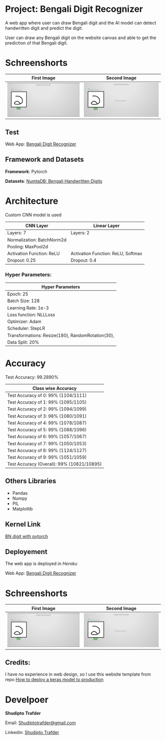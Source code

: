 # Project: Bengali Digit Recognizer
A web app where user can draw Bengali digit and the AI model can detect handwritten digit and predict the digit.

User can draw any Bengali digit on the website canvas and able to 
get the prediction of that Bengali digit. 


# Schreenshorts
| First Image  | Second Image |
|---| ---|
|  ![First Image](https://github.com/Iamsdt/DeployBNDegit/blob/master/img/bn1.png)  | ![Second Image](https://github.com/Iamsdt/DeployBNDegit/blob/master/img/bn2.png) |

## Test
Web App:  [Bengali Digit Recognizer](https://bengali-digit-recognizer.herokuapp.com/)

## Framework and Datasets
**Framework**: Pytorch

**Datasets**: [NumtaDB: Bengali Handwritten Digits](https://www.kaggle.com/BengaliAI/numta)

# Architecture
Custom CNN model is used

| CNN Layer | Linear Layer|
|---| ---|
| Layers: 7 | Layers: 2 |
| Normalization: BatchNorm2d | |
| Pooling: MaxPool2d | |
| Activation Function: ReLU | Activation Function: ReLU, Softmax |
| Dropout: 0.25 | Dropout: 0.4|


### Hyper Parameters:
| Hyper Parameters|
|---
| Epoch: 25
| Batch Size: 128
| Learning Rate: 1e-3
| Loss function: NLLLoss
| Optimizer: Adam
| Scheduler: StepLR
| Transformations: Resize(180), RandomRotation(30),
| Data Split: 20%

# Accuracy
Test Accuracy: 99.2890%

| Class wise Accuracy
| ---
| Test Accuracy of     0: 99% (1104/1111)
| Test Accuracy of     1: 99% (1095/1105)
| Test Accuracy of     2: 99% (1094/1099)
| Test Accuracy of     3: 98% (1080/1091)
| Test Accuracy of     4: 99% (1078/1087)
| Test Accuracy of     5: 99% (1088/1096)
| Test Accuracy of     6: 99% (1057/1067)
| Test Accuracy of     7: 99% (1050/1053)
| Test Accuracy of     8: 99% (1124/1127)
| Test Accuracy of     9: 99% (1051/1059)
| Test Accuracy (Overall): 99% (10821/10895)

## Others Libraries
- Pandas
- Numpy
- PIL
- Matplotlib

## Kernel Link
[BN digit with pytorch](https://www.kaggle.com/iamsdt/bn-digit-with-pytorch)

## Deployement
The web app is deployed in *Heroku*

Web App:  [Bengali Digit Recognizer](https://bengali-digit-recognizer.herokuapp.com/)


# Schreenshorts

| First Image  | Second Image |
|---| ---|
|  ![First Image](https://github.com/Iamsdt/DeployBNDegit/blob/master/img/bn1.png)  | ![Second Image](https://github.com/Iamsdt/DeployBNDegit/blob/master/img/bn2.png) |
## Credits:
I have no experience in web design, so I use this website template from
repo [How to deploy a keras model to production](https://github.com/llSourcell/how_to_deploy_a_keras_model_to_production)

# Develpoer
**Shudipto Trafder**

Email: [Shudiptotrafder@gmail.com](mailto:shudiptotrafder@gmail.com)

Linkedin: [Shudipto Trafder](https://www.linkedin.com/in/iamsdt/)